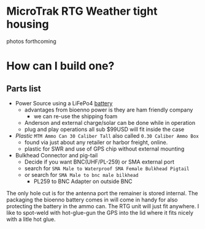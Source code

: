 # Micro­Trak RTG Weather tight housing

photos forthcoming 

# How can I build one?

## Parts list
- Power Source using a LiFePo4 [battery](https://www.bioennopower.com/collections/12v-series-lifepo4-batteries) 
  - advantages from bioenno power is they are ham friendly company
    - we can re-use the shipping foam
  - Anderson and external charge/solar can be done while in operation
  - plug and play operations all sub $99USD will fit inside the case
- _Plastic_ `MTM Ammo Can 30 Caliber Tall` also called `0.30 Caliber Ammo Box`
  - found via just about any retailer or harbor freight, online.
  - plastic for SWR and use of GPS chip without external mounting
- Bulkhead Connector and pig-tail
  - Decide if you want BNC(UHF/PL-259) or SMA external port
  - search for `SMA Male to Waterproof SMA Female Bulkhead Pigtail`
  - or search for `SMA Male to bnc male bilkhead`
    - PL259 to BNC Adapter on outside BNC

The only hole cut is for the antenna port the remainer is stored internal. The packaging the bioenno battery comes in will come in handy for also protecting the battery in the ammo can. The RTG unit will just fit anywhere. I like to spot-weld with hot-glue-gun the GPS into the lid where it fits nicely with a litle hot glue.


